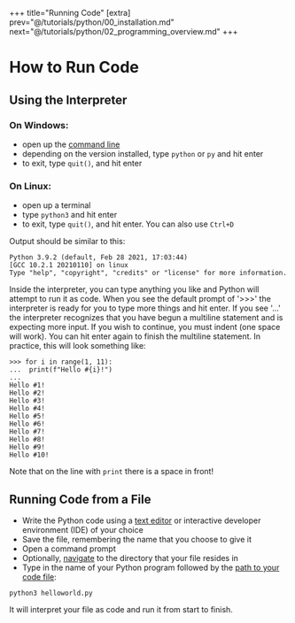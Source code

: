 +++
title="Running Code"
[extra]
prev="@/tutorials/python/00_installation.md"
next="@/tutorials/python/02_programming_overview.md"
+++

# How to Run Code

## Using the Interpreter

### On Windows:

- open up the [command line](@/tutorials/python/misc.md#shells)
- depending on the version installed, type `python` or `py` and hit enter
- to exit, type `quit()`, and hit enter

### On Linux:

- open up a terminal
- type `python3` and hit enter
- to exit, type `quit()`, and hit enter. You can also use `Ctrl+D`

Output should be similar to this:

```
Python 3.9.2 (default, Feb 28 2021, 17:03:44)
[GCC 10.2.1 20210110] on linux
Type "help", "copyright", "credits" or "license" for more information.
```

Inside the interpreter, you can type anything you like and Python will attempt to run it as code.
When you see the default prompt of '>>>' the interpreter is ready for you to type more things and hit enter.
If you see '...' the interpreter recognizes that you have begun a multiline statement and is expecting more input.
If you wish to continue, you must indent (one space will work).
You can hit enter again to finish the multiline statement.
In practice, this will look something like:

```
>>> for i in range(1, 11):
...  print(f"Hello #{i}!")
...
Hello #1!
Hello #2!
Hello #3!
Hello #4!
Hello #5!
Hello #6!
Hello #7!
Hello #8!
Hello #9!
Hello #10!
```

Note that on the line with `print` there is a space in front!

## Running Code from a File
- Write the Python code using a [text editor](@/tutorials/python/misc.md#text-editors) or interactive developer environment (IDE) of your choice
- Save the file, remembering the name that you choose to give it
- Open a command prompt
- Optionally, [navigate](@/tutorials/python/misc.md#shell-navigation) to the directory that your file resides in
- Type in the name of your Python program followed by the [path to your code file](@/tutorials/python/misc.md#files-and-file-paths):

```
python3 helloworld.py
```

It will interpret your file as code and run it from start to finish.
